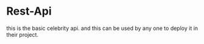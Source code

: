 # Rest-Api
this is the basic celebrity api.
and this can be used by any one to deploy it in their project.
